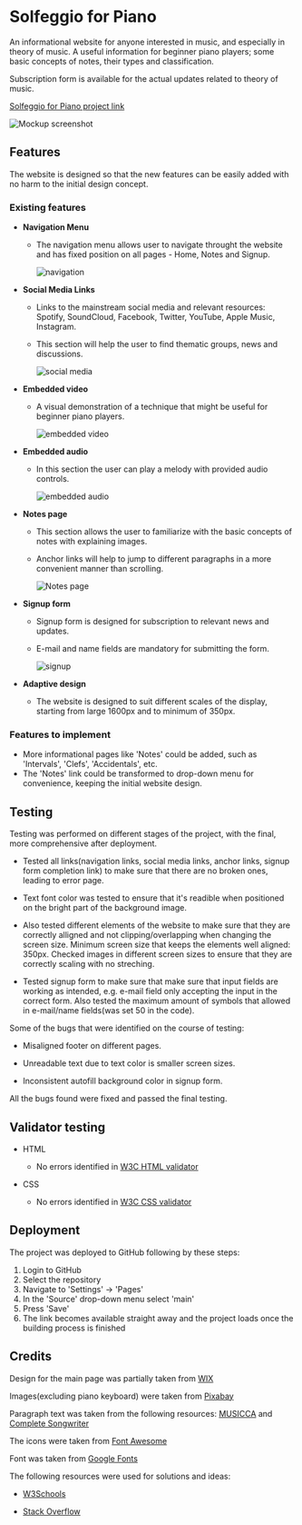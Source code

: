 # Solfeggio for Piano

An informational website for anyone interested in music, and especially in theory of music. A useful information for beginner piano players; some basic concepts of notes, their types and classification.

Subscription form is available for the actual updates related to theory of music.

<a href="https://folkor1.github.io/Work-repo/index.html" target="_blank">Solfeggio for Piano project link</a>

![Mockup screenshot](assets/docs/Capture.PNG)

## Features

The website is designed so that the new features can be easily added with no harm to the initial design concept.

### Existing features

- __Navigation Menu__

  - The navigation menu allows user to navigate throught the website and has fixed position on all pages - Home, Notes and Signup.

    ![navigation](assets/docs/navigation.PNG)
  
- __Social Media Links__

  - Links to the mainstream social media and relevant resources: Spotify, SoundCloud, Facebook, Twitter, YouTube, Apple Music, Instagram.
  - This section will help the user to find thematic groups, news and discussions.

    ![social media](assets/docs/socialmedia.PNG)

- __Embedded video__

  - A visual demonstration of a technique that might be useful for beginner piano players.
    
    ![embedded video](assets/docs/video.PNG)

- __Embedded audio__

  - In this section the user can play a melody with provided audio controls.

    ![embedded audio](assets/docs/audio.PNG)

- __Notes page__

  - This section allows the user to familiarize with the basic concepts of notes with explaining images.
  - Anchor links will help to jump to different paragraphs in a more convenient manner than scrolling.

    ![Notes page](assets/docs/Notes.PNG)

- __Signup form__

  - Signup form is designed for subscription to relevant news and updates.
  - E-mail and name fields are mandatory for submitting the form.

    ![signup](assets/docs/signup.PNG)
    
- __Adaptive design__

   - The website is designed to suit different scales of the display, starting from large 1600px and to minimum of 350px.

### Features to implement

- More informational pages like 'Notes' could be added, such as 'Intervals', 'Clefs', 'Accidentals', etc.
- The 'Notes' link could be transformed to drop-down menu for convenience, keeping the initial website design.

## Testing

Testing was performed on different stages of the project, with the final, more comprehensive after deployment.

- Tested all links(navigation links, social media links, anchor links, signup form completion link) to make sure that there are no broken ones, leading to error page.

- Text font color was tested to ensure that it's readible when positioned on the bright part of the background image.

- Also tested different elements of the website to make sure that they are correctly alligned and not clipping/overlapping when changing the screen size. Minimum screen size that keeps the elements well aligned: 350px. Checked images in different screen sizes to ensure that they are correctly scaling with no streching.

- Tested signup form to make sure that make sure that input fields are working as intended, e.g. e-mail field only accepting the input in the correct form. Also tested the maximum amount of symbols that allowed in e-mail/name fields(was set 50 in the code).

Some of the bugs that were identified on the course of testing:

 - Misaligned footer on different pages.

 - Unreadable text due to text color is smaller screen sizes.

 - Inconsistent autofill background color in signup form.

All the bugs found were fixed and passed the final testing. 

## Validator testing

 - HTML
   - No errors identified in <a href="https://validator.w3.org/" target="_blank">W3C HTML validator</a>

 - CSS
   - No errors identified in <a href="https://jigsaw.w3.org/css-validator/#validate_by_uri" target="_blank">W3C CSS validator</a>

## Deployment

The project was deployed to GitHub following by these steps:

 1. Login to GitHub
 2. Select the repository
 3. Navigate to 'Settings' -> 'Pages'
 4. In the 'Source' drop-down menu select 'main'
 5. Press 'Save'
 6. The link becomes available straight away and the project loads once the building process is finished

## Credits

Design for the main page was partially taken from <a href="https://www.wix.com/" target="_blank">WIX</a>

Images(excluding piano keyboard) were taken from <a href="https://pixabay.com/" target="_blank">Pixabay</a>

Paragraph text was taken from the following resources: <a href="https://www.musicca.com/" target="_blank">MUSICCA</a> and <a href="https://www.completesongwriter.com/" target="_blank">Complete Songwriter</a>

The icons were taken from <a href="https://fontawesome.com/" target="_blank">Font Awesome</a>

Font was taken from <a href="https://fonts.google.com/" target="_blank">Google Fonts</a>

The following resources were used for solutions and ideas:

 - <a href="https://www.w3schools.com/" target="_blank">W3Schools</a>

 - <a href="https://stackoverflow.com/" target="_blank">Stack Overflow</a>
